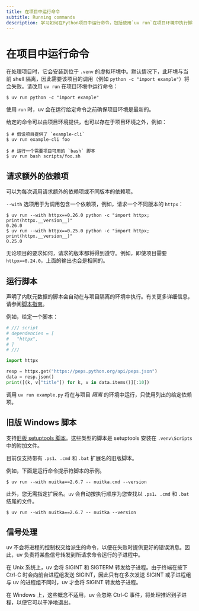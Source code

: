 ```yaml
---
title: 在项目中运行命令
subtitle: Running commands
description: 学习如何在Python项目中运行命令，包括使用`uv run`在项目环境中执行脚本和命令。了解如何请求额外的依赖项，以及如何在项目环境中运行脚本。完整指南帮助您高效地在项目中运行命令。
---
```


# 在项目中运行命令

在处理项目时，它会安装到位于 `.venv` 的虚拟环境中。默认情况下，此环境与当前 shell 隔离，因此需要该项目的调用（例如 `python -c "import example"`）将会失败。请改用 `uv run` 在项目环境中运行命令：

```console
$ uv run python -c "import example"
```

使用 `run` 时，uv 会在运行给定命令之前确保项目环境是最新的。

给定的命令可以由项目环境提供，也可以存在于项目环境之外，例如：

```console
$ # 假设项目提供了 `example-cli`
$ uv run example-cli foo

$ # 运行一个需要项目可用的 `bash` 脚本
$ uv run bash scripts/foo.sh
```

## 请求额外的依赖项

可以为每次调用请求额外的依赖项或不同版本的依赖项。

`--with` 选项用于为调用包含一个依赖项，例如，请求一个不同版本的 `httpx`：

```console
$ uv run --with httpx==0.26.0 python -c "import httpx; print(httpx.__version__)"
0.26.0
$ uv run --with httpx==0.25.0 python -c "import httpx; print(httpx.__version__)"
0.25.0
```

无论项目的要求如何，请求的版本都将得到遵守。例如，即使项目需要 `httpx==0.24.0`，上面的输出也会是相同的。

## 运行脚本

声明了内联元数据的脚本会自动在与项目隔离的环境中执行。有关更多详细信息，请参阅[脚本指南](../../guides/scripts.md#_4)。

例如，给定一个脚本：

```python title="example.py"
# /// script
# dependencies = [
#   "httpx",
# ]
# ///

import httpx

resp = httpx.get("https://peps.python.org/api/peps.json")
data = resp.json()
print([(k, v["title"]) for k, v in data.items()][:10])
```

调用 `uv run example.py` 将在与项目 _隔离_ 的环境中运行，只使用列出的给定依赖项。

## 旧版 Windows 脚本

支持[旧版 setuptools 脚本](https://packaging.python.org/en/latest/guides/distributing-packages-using-setuptools/#scripts)。这些类型的脚本是 setuptools 安装在 `.venv\Scripts` 中的附加文件。

目前仅支持带有 `.ps1`、`.cmd` 和 `.bat` 扩展名的旧版脚本。

例如，下面是运行命令提示符脚本的示例。

```console
$ uv run --with nuitka==2.6.7 -- nuitka.cmd --version
```

此外，您无需指定扩展名。`uv` 会自动按执行顺序为您查找以 `.ps1`、`.cmd` 和 `.bat` 结尾的文件。

```console
$ uv run --with nuitka==2.6.7 -- nuitka --version
```

## 信号处理

uv 不会将进程的控制权交给派生的命令，以便在失败时提供更好的错误消息。因此，uv 负责将某些信号转发到所请求命令运行的子进程中。

在 Unix 系统上，uv 会将 SIGINT 和 SIGTERM 转发给子进程。由于终端在按下 Ctrl-C 时会向​​前台进程组发送 SIGINT，因此只有在多次发送 SIGINT 或子进程组与 uv 的进程组不同时，uv 才会将 SIGINT 转发给子进程。

在 Windows 上，这些概念不适用，uv 会忽略 Ctrl-C 事件，将处理推迟到子进程，以便它可以干净地退出。
